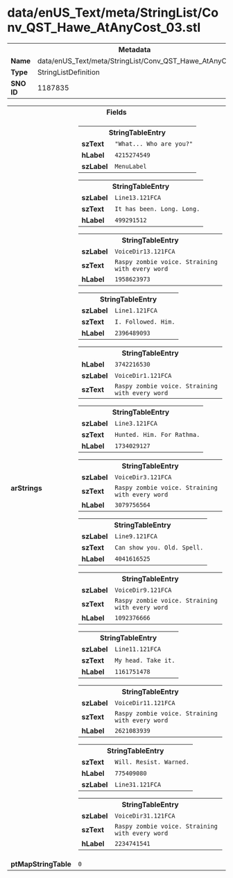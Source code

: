<h1>data/enUS_Text/meta/StringList/Conv_QST_Hawe_AtAnyCost_03.stl</h1><table><tr><th colspan="100%">Metadata</th></tr><tr><td><b>Name</b></td><td>data/enUS_Text/meta/StringList/Conv_QST_Hawe_AtAnyCost_03.stl</td></tr><tr><td><b>Type</b></td><td>StringListDefinition</td></tr><tr><td><b>SNO ID</b></td><td>1187835</td></tr></table>

<table><tr><th colspan="100%">Fields</th></tr><tr><td><b>arStrings</b></td><td><table><tr><th colspan="100%">StringTableEntry</th></tr><tr><td><b>szText</b></td><td><code>"What... Who are you?"</code></td></tr><tr><td><b>hLabel</b></td><td><code>4215274549</code></td></tr><tr><td><b>szLabel</b></td><td><code>MenuLabel</code></td></tr></table>


<table><tr><th colspan="100%">StringTableEntry</th></tr><tr><td><b>szLabel</b></td><td><code>Line13.121FCA</code></td></tr><tr><td><b>szText</b></td><td><code>It has been. Long. Long.</code></td></tr><tr><td><b>hLabel</b></td><td><code>499291512</code></td></tr></table>


<table><tr><th colspan="100%">StringTableEntry</th></tr><tr><td><b>szLabel</b></td><td><code>VoiceDir13.121FCA</code></td></tr><tr><td><b>szText</b></td><td><code>Raspy zombie voice. Straining with every word</code></td></tr><tr><td><b>hLabel</b></td><td><code>1958623973</code></td></tr></table>


<table><tr><th colspan="100%">StringTableEntry</th></tr><tr><td><b>szLabel</b></td><td><code>Line1.121FCA</code></td></tr><tr><td><b>szText</b></td><td><code>I. Followed. Him.</code></td></tr><tr><td><b>hLabel</b></td><td><code>2396489093</code></td></tr></table>


<table><tr><th colspan="100%">StringTableEntry</th></tr><tr><td><b>hLabel</b></td><td><code>3742216530</code></td></tr><tr><td><b>szLabel</b></td><td><code>VoiceDir1.121FCA</code></td></tr><tr><td><b>szText</b></td><td><code>Raspy zombie voice. Straining with every word</code></td></tr></table>


<table><tr><th colspan="100%">StringTableEntry</th></tr><tr><td><b>szLabel</b></td><td><code>Line3.121FCA</code></td></tr><tr><td><b>szText</b></td><td><code>Hunted. Him. For Rathma.</code></td></tr><tr><td><b>hLabel</b></td><td><code>1734029127</code></td></tr></table>


<table><tr><th colspan="100%">StringTableEntry</th></tr><tr><td><b>szLabel</b></td><td><code>VoiceDir3.121FCA</code></td></tr><tr><td><b>szText</b></td><td><code>Raspy zombie voice. Straining with every word</code></td></tr><tr><td><b>hLabel</b></td><td><code>3079756564</code></td></tr></table>


<table><tr><th colspan="100%">StringTableEntry</th></tr><tr><td><b>szLabel</b></td><td><code>Line9.121FCA</code></td></tr><tr><td><b>szText</b></td><td><code>Can show you. Old. Spell.</code></td></tr><tr><td><b>hLabel</b></td><td><code>4041616525</code></td></tr></table>


<table><tr><th colspan="100%">StringTableEntry</th></tr><tr><td><b>szLabel</b></td><td><code>VoiceDir9.121FCA</code></td></tr><tr><td><b>szText</b></td><td><code>Raspy zombie voice. Straining with every word</code></td></tr><tr><td><b>hLabel</b></td><td><code>1092376666</code></td></tr></table>


<table><tr><th colspan="100%">StringTableEntry</th></tr><tr><td><b>szLabel</b></td><td><code>Line11.121FCA</code></td></tr><tr><td><b>szText</b></td><td><code>My head. Take it.</code></td></tr><tr><td><b>hLabel</b></td><td><code>1161751478</code></td></tr></table>


<table><tr><th colspan="100%">StringTableEntry</th></tr><tr><td><b>szLabel</b></td><td><code>VoiceDir11.121FCA</code></td></tr><tr><td><b>szText</b></td><td><code>Raspy zombie voice. Straining with every word</code></td></tr><tr><td><b>hLabel</b></td><td><code>2621083939</code></td></tr></table>


<table><tr><th colspan="100%">StringTableEntry</th></tr><tr><td><b>szText</b></td><td><code>Will. Resist. Warned.</code></td></tr><tr><td><b>hLabel</b></td><td><code>775409080</code></td></tr><tr><td><b>szLabel</b></td><td><code>Line31.121FCA</code></td></tr></table>


<table><tr><th colspan="100%">StringTableEntry</th></tr><tr><td><b>szLabel</b></td><td><code>VoiceDir31.121FCA</code></td></tr><tr><td><b>szText</b></td><td><code>Raspy zombie voice. Straining with every word</code></td></tr><tr><td><b>hLabel</b></td><td><code>2234741541</code></td></tr></table>


</td></tr><tr><td><b>ptMapStringTable</b></td><td><code>0</code></td></tr></table>


